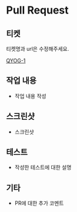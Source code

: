 # Pull Request

## 티켓

티켓명과 url은 수정해주세요.

[QYOG-1](https://dongurami.atlassian.net/browse/QYOG-1)

## 작업 내용

- 작업 내용 작성

## 스크린샷

- 스크린샷

## 테스트

- 작성한 테스트에 대한 설명

## 기타

- PR에 대한 추가 코멘트
